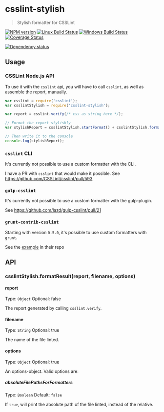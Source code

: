# csslint-stylish
> Stylish formatter for CSSLint

[![NPM version][npm-image]][npm-url]
[![Linux Build Status][travis-image]][travis-url]
[![Windows Build Status][appveyor-image]][appveyor-url]
[![Coverage Status][coveralls-image]][coveralls-url]

[![Dependency status][david-image]][david-url]

## Usage

### CSSLint Node.js API

To use it with the `csslint` api, you will have to call `csslint`, as well as assemble the report, manually.

```js
var csslint = require('csslint');
var csslintStylish = require('csslint-stylish');

var report = csslint.verify(/* css as string here */);

// Format the report stylishly
var stylishReport = csslintStylish.startFormat() + csslintStylish.formatResult(report) + csslintStylish.endFormat();

// Then write it to the console
console.log(stylishReport);
```

### `csslint` CLI
It's currently not possible to use a custom formatter with the CLI.

I have a PR with `csslint` that would make it possible. See <https://github.com/CSSLint/csslint/pull/593>

### `gulp-csslint`
It's currently not possible to use a custom formatter with the gulp-plugin.

See <https://github.com/lazd/gulp-csslint/pull/21>

### `grunt-contrib-csslint`
Starting with version `0.5.0`, it's possible to use custom formatters with `grunt`.

See the [example](https://github.com/gruntjs/grunt-contrib-csslint#providing-a-custom-formatter) in their repo

## API

### csslintStylish.formatResult(report, filename, options)

#### report
Type: `Object`
Optional: false

The report generated by calling `csslint.verify`.

#### filename
Type: `String`
Optional: true

The name of the file linted.

#### options
Type: `Object`
Optional: true

An options-object. Valid options are:

##### absoluteFilePathsForFormatters
Type: `Boolean`
Default: `false`

If `true`, will print the absolute path of the file linted, instead of the relative.


[travis-url]: https://travis-ci.org/SimenB/csslint-stylish
[travis-image]: https://img.shields.io/travis/SimenB/csslint-stylish.svg
[appveyor-url]: https://ci.appveyor.com/project/SimenB/csslint-stylish
[appveyor-image]: https://ci.appveyor.com/api/projects/status/92exg416gkm4al9r?svg=true
[coveralls-url]: https://coveralls.io/github/SimenB/csslint-stylish
[coveralls-image]: https://img.shields.io/coveralls/SimenB/csslint-stylish.svg
[npm-url]: https://npmjs.org/package/csslint-stylish
[npm-image]: https://img.shields.io/npm/v/csslint-stylish.svg
[david-url]: https://david-dm.org/SimenB/csslint-stylish
[david-image]: https://img.shields.io/david/SimenB/csslint-stylish.svg
